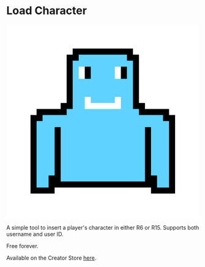 # Load Character

![Load Character](./Assets/CharacterLoad.png)

A simple tool to insert a player's character in either R6 or R15. Supports both username and user ID.

Free forever.

Available on the Creator Store [here](https://create.roblox.com/store/asset/119621554198721).
